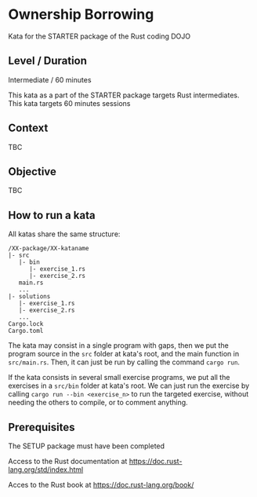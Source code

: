 # Ownership Borrowing

Kata for the STARTER package of the Rust coding DOJO

## Level / Duration

Intermediate / 60 minutes

This kata as a part of the STARTER package targets Rust intermediates.
This kata targets 60 minutes sessions

## Context

TBC

## Objective

TBC

## How to run a kata
All katas share the same structure:
```
/XX-package/XX-kataname
|- src
   |- bin
      |- exercise_1.rs
      |- exercise_2.rs
   main.rs
   ...
|- solutions
   |- exercise_1.rs
   |- exercise_2.rs
   ...
Cargo.lock
Cargo.toml
```
The kata may consist in a single program with gaps, then we put the program source in the `src` folder at kata's root, and the main function in `src/main.rs`. Then, it can just be run by calling the command `cargo run`.

If the kata consists in several small exercise programs, we put all the exercises in a `src/bin` folder at kata's root.
We can just run the exercise by calling `cargo run --bin <exercise_n>` to run the targeted exercise, without needing the others to compile, or to comment anything. 


## Prerequisites
The SETUP package must have been completed

Access to the Rust documentation at https://doc.rust-lang.org/std/index.html

Acces to the Rust book at https://doc.rust-lang.org/book/
